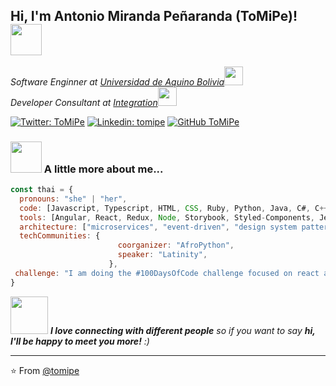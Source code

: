 <h2> Hi, I'm Antonio Miranda Peñaranda (ToMiPe)! <img src="https://media.giphy.com/media/mGcNjsfWAjY5AEZNw6/giphy.gif" width="50"></h2>
<p><em>Software Enginner at <a href="http://www.unb.br">Universidad de Aquino Bolivia</a><img src="https://media.giphy.com/media/fYSnHlufseco8Fh93Z/giphy.gif" width="30"></br>Developer Consultant at <a href="https://www.integration.org">Integration</a><img src="https://media.giphy.com/media/WUlplcMpOCEmTGBtBW/giphy.gif" width="30"> 
</em></p>

[![Twitter: ToMiPe](https://img.shields.io/twitter/follow/ToMiPeTwitt?style=social)](https://twitter.com/ToMiPeTwitt)
[![Linkedin: tomipe](https://img.shields.io/badge/-ToMiPe-blue?style=flat-square&logo=Linkedin&logoColor=white&link=https://www.linkedin.com/in/ToMiPeTwitt/)](https://www.linkedin.com/in/thaianebraga/)
[![GitHub ToMiPe](https://img.shields.io/github/followers/ToMiPe?label=follow&style=social)](https://github.com/ToMiPe)


### <img src="https://media.giphy.com/media/VgCDAzcKvsR6OM0uWg/giphy.gif" width="50"> A little more about me...  

```javascript
const thai = {
  pronouns: "she" | "her",
  code: [Javascript, Typescript, HTML, CSS, Ruby, Python, Java, C#, C++, SQL, PHP, Visual Basic, Kotlin, Swift, Dart],
  tools: [Angular, React, Redux, Node, Storybook, Styled-Components, Jest, Docker, Laravel, NestJS, ArcGIS, PostgreSQL, PostGIS, MapWinGis, DJango, Flask, Sass, Oracle, R, Visual Studio, Adobe Illustrator, Adobe Photoshop],
  architecture: ["microservices", "event-driven", "design system pattern"],
  techCommunities: {
                        coorganizer: "AfroPython",
                        speaker: "Latinity",
                      },
 challenge: "I am doing the #100DaysOfCode challenge focused on react and typescript"
}
```

<img src="https://media.giphy.com/media/LnQjpWaON8nhr21vNW/giphy.gif" width="60"> <em><b>I love connecting with different people</b> so if you want to say <b>hi, I'll be happy to meet you more!</b> :)</em>

---

⭐️ From [@tomipe](https://github.com/ToMiPeTwitt)
